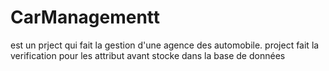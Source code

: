 # CarManagementt
est un prject qui fait la gestion d'une agence des automobile. project fait la verification pour les attribut avant stocke dans la base de données
